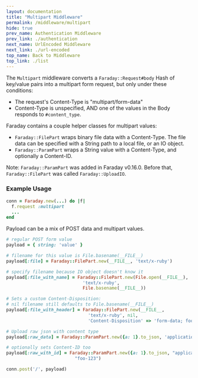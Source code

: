 ```yaml
---
layout: documentation
title: "Multipart Middleware"
permalink: /middleware/multipart
hide: true
prev_name: Authentication Middleware
prev_link: ./authentication
next_name: UrlEncoded Middleware
next_link: ./url-encoded
top_name: Back to Middleware
top_link: ./list
---
```


The `Multipart` middleware converts a `Faraday::Request#body` Hash of key/value
pairs into a multipart form request, but only under these conditions:

* The request's Content-Type is "multipart/form-data"
* Content-Type is unspecified, AND one of the values in the Body responds to
`#content_type`.

Faraday contains a couple helper classes for multipart values:

* `Faraday::FilePart` wraps binary file data with a Content-Type. The file data
can be specified with a String path to a local file, or an IO object.
* `Faraday::ParamPart` wraps a String value with a Content-Type, and optionally
a Content-ID.

Note: `Faraday::ParamPart` was added in Faraday v0.16.0. Before that, 
`Faraday::FilePart` was called `Faraday::UploadIO`.

### Example Usage

```ruby
conn = Faraday.new(...) do |f|
  f.request :multipart
  ...
end
```

Payload can be a mix of POST data and multipart values.

```ruby
# regular POST form value
payload = { string: 'value' }

# filename for this value is File.basename(__FILE__)
payload[:file] = Faraday::FilePart.new(__FILE__, 'text/x-ruby')

# specify filename because IO object doesn't know it
payload[:file_with_name] = Faraday::FilePart.new(File.open(__FILE__), 
                             'text/x-ruby', 
                             File.basename(__FILE__))

# Sets a custom Content-Disposition:
# nil filename still defaults to File.basename(__FILE__)
payload[:file_with_header] = Faraday::FilePart.new(__FILE__, 
                               'text/x-ruby', nil,
                               'Content-Disposition' => 'form-data; foo=1')

# Upload raw json with content type
payload[:raw_data] = Faraday::ParamPart.new({a: 1}.to_json, 'application/json')

# optionally sets Content-ID too
payload[:raw_with_id] = Faraday::ParamPart.new({a: 1}.to_json, "application/json",
                          "foo-123")

conn.post('/', payload)
```
